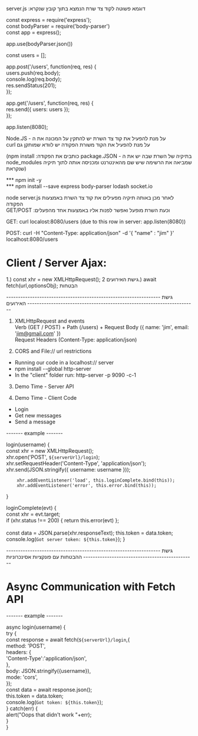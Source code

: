 server.js :דוגמא פשוטה לקוד צד שרת הנמצא בתוך קובץ שנקרא

const express = require('express'); </br>
const bodyParser = require('body-parser')</br>
const app = express();</br>

app.use(bodyParser.json())

const users = [];

app.post('/users', function(req, res) {</br>
    users.push(req.body);</br>
    console.log(req.body);</br>
    res.sendStatus(201);</br>
});</br>

app.get('/users', function(req, res) {</br>
    res.send({ users: users });</br>
});</br>

app.listen(8080);


Node.JS - על מנת להפעיל את קוד צד השרת יש להתקין על המכונה את ה </br>
curl על מנת להפעיל את הקוד משורת הפקודה יש לוודא שמותקן גם  </br>

(npm install :כותבים את הפקודה package.JSON - בתיקיה של השרת שבה יש את ה</br>
node_modules שמביאה את הרשימה שיש שם מהאינטרנט ומכניסה אותה לתוך תיקיה שנקראת)</br>

*** npm init -y</br>
*** npm install --save express body-parser lodash socket.io</br>

node server.js לאחר מכן באותה תיקיה מפעילים את קוד צד השרת באמצעות הפקודה </br>
GET/POST :וכעת השרת מופעל ואפשר לפנות אליו באמצעות אחד מהפעלים </br>

GET:
curl localost:8080/users     (due to this row in server: app.listen(8080))

POST:
curl -H "Content-Type: application/json" -d '{ "name" : "jim" }' localhost:8080/users



# Client / Server Ajax:
1.) const xhr = new XMLHttpRequest(); גישת האירועים
2.) await fetch(url,optionsObj); הבטחות

-----------------------------------------------------------------   גישת האירועים   -----------------------------------------------------------------------
1. XMLHttpRequest and events</br>
  Verb (GET / POST) + Path (/users) + Request Body ({ name: 'jim', email: 'jim@gmail.com' })</br>
  Request Headers (Content-Type: application/json)</br>

2. CORS and File:// url restrictions
  - Running our code in a localhost:// server
  - npm install --global http-server
  - In the "client" folder run: 
    http-server -p 9090 -c-1

3. Demo Time - Server API

4. Demo Time - Client Code
  - Login
  - Get new messages
  - Send a message

 ------- example -------

 login(username) {</br>
        const xhr = new XMLHttpRequest();</br>
        xhr.open('POST', `${serverUrl}/login`);</br>
        xhr.setRequestHeader('Content-Type', 'application/json');</br>
        xhr.send(JSON.stringify({ username: username }));</br>

        xhr.addEventListener('load', this.loginComplete.bind(this));
        xhr.addEventListener('error', this.error.bind(this));
  }

  loginComplete(evt) {</br>
        const xhr = evt.target;</br>
        if (xhr.status !== 200) { return this.error(evt) };</br>
</br>
        const data = JSON.parse(xhr.responseText);
        this.token = data.token;
        console.log(`Got server token: ${this.token}`);
  }

-----------------------------------------------------------------   גישת ההבטחות עם פונקציות אסינכרוניות  -----------------------------------------------
# Async Communication with Fetch API

 ------- example -------

async login(username) {</br>
        try {</br>
            const response = await fetch(`${serverUrl}/login`,{</br>
                method: 'POST',</br>
                headers: {</br>
                    'Content-Type':'application/json',</br>
                },</br>
                body: JSON.stringify({username}),</br>
                mode: 'cors',</br>
            });</br>
            const data = await response.json();</br>
            this.token = data.token;</br>
            console.log(`Got token: ${this.token}`);</br>
        } catch(err) {</br>
            alert("Oops that didn't work "+err);</br>
        }</br>
    }</br>

